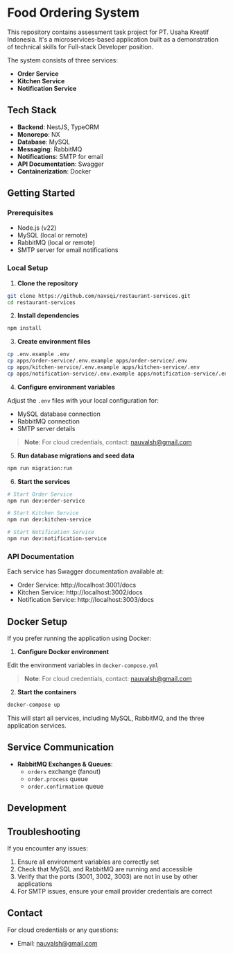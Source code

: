 # Food Ordering System

This repository contains assessment task project for PT. Usaha Kreatif Indonesia. It's a microservices-based application built as a demonstration of technical skills for Full-stack Developer position.

The system consists of three services:

- **Order Service**
- **Kitchen Service**
- **Notification Service**

## Tech Stack

- **Backend**: NestJS, TypeORM
- **Monorepo**: NX
- **Database**: MySQL
- **Messaging**: RabbitMQ
- **Notifications**: SMTP for email
- **API Documentation**: Swagger
- **Containerization**: Docker

## Getting Started

### Prerequisites

- Node.js (v22)
- MySQL (local or remote)
- RabbitMQ (local or remote)
- SMTP server for email notifications

### Local Setup

1. **Clone the repository**

```bash
git clone https://github.com/navsqi/restaurant-services.git
cd restaurant-services
```

2. **Install dependencies**

```bash
npm install
```

3. **Create environment files**

```bash
cp .env.example .env
cp apps/order-service/.env.example apps/order-service/.env
cp apps/kitchen-service/.env.example apps/kitchen-service/.env
cp apps/notification-service/.env.example apps/notification-service/.env
```

4. **Configure environment variables**

Adjust the `.env` files with your local configuration for:

- MySQL database connection
- RabbitMQ connection
- SMTP server details

> **Note**: For cloud credentials, contact: nauvalsh@gmail.com

5. **Run database migrations and seed data**

```bash
npm run migration:run
```

6. **Start the services**

```bash
# Start Order Service
npm run dev:order-service

# Start Kitchen Service
npm run dev:kitchen-service

# Start Notification Service
npm run dev:notification-service
```

### API Documentation

Each service has Swagger documentation available at:

- Order Service: http://localhost:3001/docs
- Kitchen Service: http://localhost:3002/docs
- Notification Service: http://localhost:3003/docs

## Docker Setup

If you prefer running the application using Docker:

1. **Configure Docker environment**

Edit the environment variables in `docker-compose.yml`

> **Note**: For cloud credentials, contact: nauvalsh@gmail.com

2. **Start the containers**

```bash
docker-compose up
```

This will start all services, including MySQL, RabbitMQ, and the three application services.

## Service Communication

- **RabbitMQ Exchanges & Queues**:
  - `orders` exchange (fanout)
  - `order.process` queue
  - `order.confirmation` queue

## Development

## Troubleshooting

If you encounter any issues:

1. Ensure all environment variables are correctly set
2. Check that MySQL and RabbitMQ are running and accessible
3. Verify that the ports (3001, 3002, 3003) are not in use by other applications
4. For SMTP issues, ensure your email provider credentials are correct

## Contact

For cloud credentials or any questions:

- Email: nauvalsh@gmail.com
